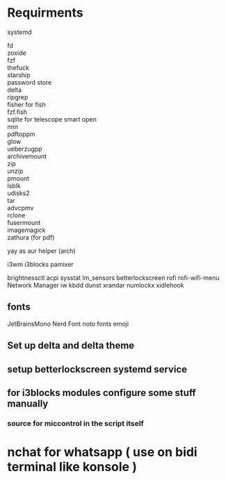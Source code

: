 # Requirments

systemd

fd  
zoxide  
fzf  
thefuck  
starship  
password store  
delta  
ripgrep  
fisher for fish  
fzf.fish  
sqlite for telescope smart open  
nnn  
pdftoppm  
glow  
ueberzugpp  
archivemount  
zip  
unzip  
pmount  
lsblk  
udisks2  
tar  
advcpmv  
rclone  
fusermount  
imagemagick  
zathura (for pdf)

yay as aur helper (arch)

i3wm
i3blocks
pamixer

<!-- pactl -->

brightnessctl
acpi
sysstat
lm_sensors
betterlockscreen
rofi
rofi-wifi-menu
Network Manager
iw
kbdd
dunst
xrandar
numlockx
xidlehook

## fonts

JetBrainsMono Nerd Font
noto fonts emoji

## Set up delta and delta theme

## setup betterlockscreen systemd service

## for i3blocks modules configure some stuff manually

### source for miccontrol in the script itself

# nchat for whatsapp ( use on bidi terminal like konsole )
